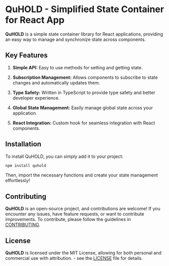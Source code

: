 # QuHOLD - Simplified State Container for React App

**QuHOLD** is a simple state container library for React applications, providing an easy way to manage and synchronize state across components.

## Key Features

1. **Simple API:** Easy to use methods for setting and getting state.

2. **Subscription Management:** Allows components to subscribe to state changes and automatically updates them.

3. **Type Safety:** Written in TypeScript to provide type safety and better developer experience.

4. **Global State Management:** Easily manage global state across your application.

5. **React Integration:** Custom hook for seamless integration with React components.

## Installation

To install QuHOLD, you can simply add it to your project:

```bash
npm install quhold
```

Then, import the necessary functions and create your state management effortlessly!

## Contributing

**QuHOLD** is an open-source project, and contributions are welcome! If you encounter any issues, have feature requests, or want to contribute improvements. To contribute, please follow the guidelines in [CONTRIBUTING](CONTRIBUTING.md).

## License

**QuHOLD** is licensed under the MIT License, allowing for both personal and commercial use with attribution. - see the [LICENSE](LICENSE) file for details.
